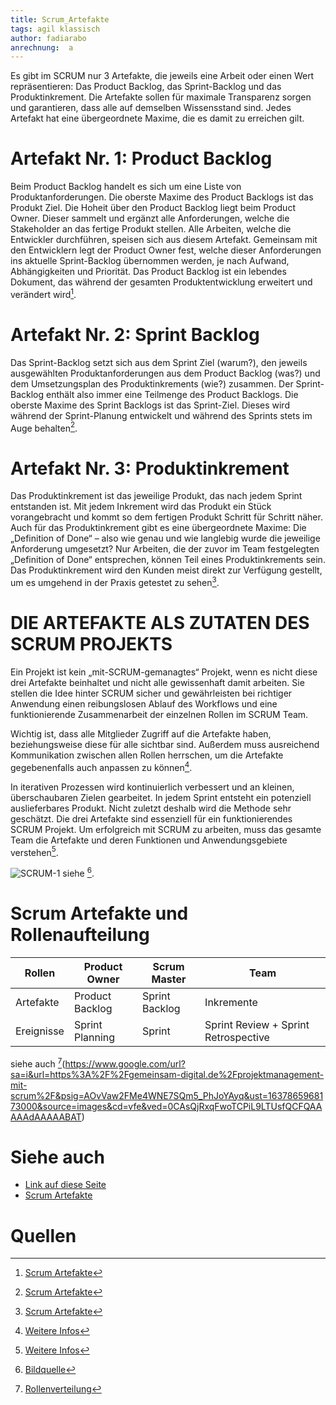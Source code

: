 ```yaml
---
title: Scrum_Artefakte
tags: agil klassisch
author: fadiarabo
anrechnung:  a
---
```

Es gibt im SCRUM nur 3 Artefakte, die jeweils eine Arbeit oder einen Wert repräsentieren: Das Product Backlog, das Sprint-Backlog und das Produktinkrement. Die Artefakte sollen für maximale Transparenz sorgen und garantieren, dass alle auf demselben Wissensstand sind. Jedes Artefakt hat eine übergeordnete Maxime, die es damit zu erreichen gilt.

# Artefakt Nr. 1: Product Backlog
Beim Product Backlog handelt es sich um eine Liste von Produktanforderungen. Die oberste Maxime des Product Backlogs ist das Produkt Ziel. Die Hoheit über den Product Backlog liegt beim Product Owner. Dieser sammelt und ergänzt alle Anforderungen, welche die Stakeholder an das fertige Produkt stellen. Alle Arbeiten, welche die Entwickler durchführen, speisen sich aus diesem Artefakt. Gemeinsam mit den Entwicklern legt der Product Owner fest, welche dieser Anforderungen ins aktuelle Sprint-Backlog übernommen werden, je nach Aufwand, Abhängigkeiten und Priorität. Das Product Backlog ist ein lebendes Dokument, das während der gesamten Produktentwicklung erweitert und verändert wird[^1].

# Artefakt Nr. 2: Sprint Backlog

Das Sprint-Backlog setzt sich aus dem Sprint Ziel (warum?), den jeweils ausgewählten Produktanforderungen aus dem Product Backlog (was?) und dem Umsetzungsplan des Produktinkrements (wie?) zusammen. Der Sprint-Backlog enthält also immer eine Teilmenge des Product Backlogs. Die oberste Maxime des Sprint Backlogs ist das Sprint-Ziel. Dieses wird während der Sprint-Planung entwickelt und während des Sprints stets im Auge behalten[^1].

# Artefakt Nr. 3: Produktinkrement

Das Produktinkrement ist das jeweilige Produkt, das nach jedem Sprint entstanden ist. Mit jedem Inkrement wird das Produkt ein Stück vorangebracht und kommt so dem fertigen Produkt Schritt für Schritt näher. Auch für das Produktinkrement gibt es eine übergeordnete Maxime: Die „Definition of Done“ – also wie genau und wie langlebig wurde die jeweilige Anforderung umgesetzt? Nur Arbeiten, die der zuvor im Team festgelegten „Definition of Done“ entsprechen, können Teil eines Produktinkrements sein. Das Produktinkrement wird den Kunden meist direkt zur Verfügung gestellt, um es umgehend in der Praxis getestet zu sehen[^1].

# DIE ARTEFAKTE ALS ZUTATEN DES SCRUM PROJEKTS
Ein Projekt ist kein „mit-SCRUM-gemanagtes“ Projekt, wenn es nicht diese drei Artefakte beinhaltet und nicht alle gewissenhaft damit arbeiten. Sie stellen die Idee hinter SCRUM sicher und gewährleisten bei richtiger Anwendung einen reibungslosen Ablauf des Workflows und eine funktionierende Zusammenarbeit der einzelnen Rollen im SCRUM Team.

Wichtig ist, dass alle Mitglieder Zugriff auf die Artefakte haben, beziehungsweise diese für alle sichtbar sind. Außerdem muss ausreichend Kommunikation zwischen allen Rollen herrschen, um die Artefakte gegebenenfalls auch anpassen zu können[^2].

In iterativen Prozessen wird kontinuierlich verbessert und an kleinen, überschaubaren Zielen gearbeitet. In jedem Sprint entsteht ein potenziell auslieferbares Produkt. Nicht zuletzt deshalb wird die Methode sehr geschätzt.
Die drei Artefakte sind essenziell für ein funktionierendes SCRUM Projekt. Um erfolgreich mit SCRUM zu arbeiten, muss das gesamte Team die Artefakte und deren Funktionen und Anwendungsgebiete verstehen[^2].

![SCRUM-1](https://user-images.githubusercontent.com/93006479/143299161-de50b10e-0a73-46a0-87b0-5efc0a22e02a.png)
siehe [^4].

# Scrum Artefakte und Rollenaufteilung

| Rollen  | Product Owner | Scrum Master | Team |
| -------------| ------------- | ------------- | ------------- |
| Artefakte  | Product Backlog  | Sprint Backlog| Inkremente |
| Ereignisse |Sprint Planning| Sprint| Sprint Review + Sprint Retrospective |

siehe auch [^3](https://www.google.com/url?sa=i&url=https%3A%2F%2Fgemeinsam-digital.de%2Fprojektmanagement-mit-scrum%2F&psig=AOvVaw2FMe4WNE7SQm5_PhJoYAyq&ust=1637865968173000&source=images&cd=vfe&ved=0CAsQjRxqFwoTCPiL9LTUsfQCFQAAAAAdAAAAABAT)
# Siehe auch

* [Link auf diese Seite](Scrum_Artefakte.md)
* [Scrum Artefakte](https://www.mitsm.de/wissen/scrum-wissen/die-scrum-artefakte/)

 # Quellen

[^1]: [Scrum Artefakte](https://www.mitsm.de/wissen/scrum-wissen/die-scrum-artefakte/)
[^2]: [Weitere Infos](https://www.agile-heroes.de/magazine/scrum-artefakte/)
[^3]: [Rollenverteilung](https://www.google.com/url?sa=i&url=https%3A%2F%2Fgemeinsam-digital.de%2Fprojektmanagement-mit-scrum%2F&psig=AOvVaw2FMe4WNE7SQm5_PhJoYAyq&ust=1637865968173000&source=images&cd=vfe&ved=0CAsQjRxqFwoTCPiL9LTUsfQCFQAAAAAdAAAAABAT)
[^4]: [Bildquelle](https://user-images.githubusercontent.com/93006479/143299161-de50b10e-0a73-46a0-87b0-5efc0a22e02a.png)

